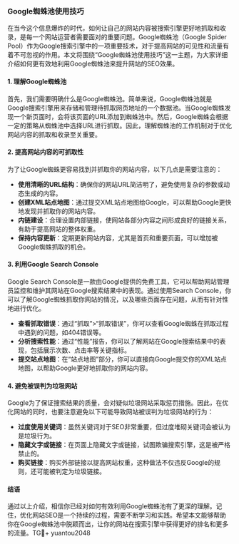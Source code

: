 ### Google蜘蛛池使用技巧

在当今这个信息爆炸的时代，如何让自己的网站内容被搜索引擎更好地抓取和收录，是每一个网站运营者需要面对的重要问题。Google蜘蛛池（Google Spider Pool）作为Google搜索引擎中的一项重要技术，对于提高网站的可见性和流量有着不可忽视的作用。本文将围绕“Google蜘蛛池使用技巧”这一主题，为大家详细介绍如何更有效地利用Google蜘蛛池来提升网站的SEO效果。

#### 1. 理解Google蜘蛛池

首先，我们需要明确什么是Google蜘蛛池。简单来说，Google蜘蛛池就是Google搜索引擎用来存储和管理待抓取网页地址的一个数据池。当Google蜘蛛发现一个新页面时，会将该页面的URL添加到蜘蛛池中。然后，Google蜘蛛会根据一定的策略从蜘蛛池中选择URL进行抓取。因此，理解蜘蛛池的工作机制对于优化网站内容的抓取和收录至关重要。

#### 2. 提高网站内容的可抓取性

为了让Google蜘蛛更容易找到并抓取你的网站内容，以下几点是需要注意的：

- **使用清晰的URL结构**：确保你的网站URL简洁明了，避免使用复杂的参数或动态生成的内容。
- **创建XML站点地图**：通过提交XML站点地图给Google，可以帮助Google更快地发现并抓取你的网站内容。
- **内链建设**：合理设置内部链接，使网站各部分内容之间形成良好的链接关系，有助于提高网站的整体权重。
- **保持内容更新**：定期更新网站内容，尤其是首页和重要页面，可以增加被Google蜘蛛抓取的机会。

#### 3. 利用Google Search Console

Google Search Console是一款由Google提供的免费工具，它可以帮助网站管理员监控和维护其网站在Google搜索结果中的表现。通过使用Search Console，你可以了解Google蜘蛛抓取你网站的情况，以及哪些页面存在问题，从而有针对性地进行优化。

- **查看抓取错误**：通过“抓取”>“抓取错误”，你可以查看Google蜘蛛在抓取过程中遇到的问题，如404错误等。
- **分析搜索性能**：通过“性能”报告，你可以了解网站在Google搜索结果中的表现，包括展示次数、点击率等关键指标。
- **提交站点地图**：在“站点地图”部分，你可以直接向Google提交你的XML站点地图，以帮助Google更好地抓取你的网站内容。

#### 4. 避免被误判为垃圾网站

Google为了保证搜索结果的质量，会对疑似垃圾网站采取惩罚措施。因此，在优化网站的同时，也要注意避免以下可能导致网站被误判为垃圾网站的行为：

- **过度使用关键词**：虽然关键词对于SEO非常重要，但过度堆砌关键词会被认为是垃圾行为。
- **隐藏文字或链接**：在页面上隐藏文字或链接，试图欺骗搜索引擎，这是被严格禁止的。
- **购买链接**：购买外部链接以提高网站权重，这种做法不仅违反Google的规则，还可能被判定为垃圾链接。

#### 结语

通过以上介绍，相信你已经对如何有效利用Google蜘蛛池有了更深的理解。记住，优化网站SEO是一个持续的过程，需要不断学习和实践。希望本文能够帮助你在Google蜘蛛池中脱颖而出，让你的网站在搜索引擎中获得更好的排名和更多的流量。TG💪+ yuantou2048